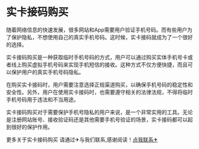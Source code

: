 # 实卡接码购买

随着网络信息的快速发展，很多网站和App需要用户验证手机号码。而有些用户为了保护隐私，不想使用自己的真实手机号码。这时候，实卡接码就成为了一个很好的选择。

实卡接码购买是一种获取临时手机号码的方式，用户可以通过购买实体手机号卡或者线上购买虚拟手机号码来实现手机短信的接收。这种方式不仅方便快捷，而且可以保护用户的真实手机号码隐私。

在购买实卡接码时，用户需要注意选择正规渠道购买，以确保手机号码的稳定性和安全性。另外，用户在使用实卡接码时，也需要遵守相关的法律法规，不得将临时手机号码用于违法和不当用途。

实卡接码购买对于需要保护手机号隐私的用户来说，是一个非常实用的工具。无论是注册网站账号、接收验证码还是其他需要手机号验证的场景，实卡接码都可以起到很好的保护作用。

更多关于实卡接码购买 请通过✈与我们联系,感谢阅读！[点我联系✈](https://file.G208.com)
